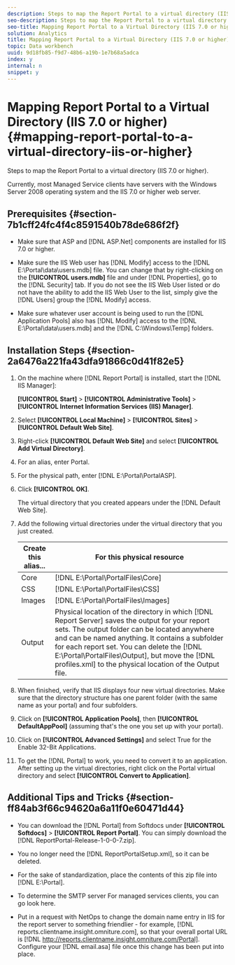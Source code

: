 ```yaml
---
description: Steps to map the Report Portal to a virtual directory (IIS 7.0 or higher).
seo-description: Steps to map the Report Portal to a virtual directory (IIS 7.0 or higher).
seo-title: Mapping Report Portal to a Virtual Directory (IIS 7.0 or higher)
solution: Analytics
title: Mapping Report Portal to a Virtual Directory (IIS 7.0 or higher)
topic: Data workbench
uuid: 9d18fb85-f9d7-48b6-a19b-1e7b68a5adca
index: y
internal: n
snippet: y
---
```


# Mapping Report Portal to a Virtual Directory (IIS 7.0 or higher){#mapping-report-portal-to-a-virtual-directory-iis-or-higher}

Steps to map the Report Portal to a virtual directory (IIS 7.0 or higher).

Currently, most Managed Service clients have servers with the Windows Server 2008 operating system and the IIS 7.0 or higher web server.

## Prerequisites {#section-7b1cff24fc4f4c8591540b78de686f2f}

* Make sure that ASP and [!DNL ASP.Net] components are installed for IIS 7.0 or higher. 
* Make sure the IIS Web user has [!DNL Modify] access to the [!DNL E:\Portal\data\users.mdb] file. You can change that by right-clicking on the **[!UICONTROL users.mdb]** file and under [!DNL Properties], go to the [!DNL Security] tab. If you do not see the IIS Web User listed or do not have the ability to add the IIS Web User to the list, simply give the [!DNL Users] group the [!DNL Modify] access. 

* Make sure whatever user account is being used to run the [!DNL Application Pools] also has [!DNL Modify] access to the [!DNL E:\Portal\data\users.mdb] and the [!DNL C:\Windows\Temp\] folders.

## Installation Steps {#section-2a6476a221fa43dfa91866c0d41f82e5}

1. On the machine where [!DNL Report Portal] is installed, start the [!DNL IIS Manager]:

   **[!UICONTROL Start]** > **[!UICONTROL Administrative Tools]** > **[!UICONTROL Internet Information Services (IIS) Manager]**. 

1. Select **[!UICONTROL Local Machine]** > **[!UICONTROL Sites]** > **[!UICONTROL Default Web Site]**. 

1. Right-click **[!UICONTROL Default Web Site]** and select **[!UICONTROL Add Virtual Directory]**. 

1. For an alias, enter Portal. 
1. For the physical path, enter [!DNL E:\Portal\PortalASP]. 
1. Click **[!UICONTROL OK]**.

   The virtual directory that you created appears under the [!DNL Default Web Site]. 

1. Add the following virtual directories under the virtual directory that you just created. 

   |  Create this alias...  | For this physical resource  |
   |---|---|
   |  Core  | [!DNL E:\Portal\PortalFiles\Core]  |
   |  CSS  | [!DNL E:\Portal\PortalFiles\CSS]  |
   |  Images  | [!DNL E:\Portal\PortalFiles\Images]  |
   |  Output  |Physical location of the directory in which [!DNL Report Server] saves the output for your report sets. The output folder can be located anywhere and can be named anything. It contains a subfolder for each report set. You can delete the [!DNL E:\Portal\PortalFiles\Output], but move the [!DNL profiles.xml] to the physical location of the Output file.  |

1. When finished, verify that IIS displays four new virtual directories. Make sure that the directory structure has one parent folder (with the same name as your portal) and four subfolders. 
1. Click on **[!UICONTROL Application Pools]**, then **[!UICONTROL DefaultAppPool]** (assuming that's the one you set up with your portal). 

1. Click on **[!UICONTROL Advanced Settings]** and select True for the Enable 32-Bit Applications. 
1. To get the [!DNL Portal] to work, you need to convert it to an application. After setting up the virtual directories, right click on the Portal virtual directory and select **[!UICONTROL Convert to Application]**.

## Additional Tips and Tricks {#section-ff84ab3f66c94620a6a11f0e60471d44}

* You can download the [!DNL Portal] from Softdocs under **[!UICONTROL Softdocs]** > **[!UICONTROL Report Portal]**. You can simply download the [!DNL ReportPortal-Release-1-0-0-7.zip]. 

* You no longer need the [!DNL ReportPortalSetup.xml], so it can be deleted. 
* For the sake of standardization, place the contents of this zip file into [!DNL E:\Portal]. 
* To determine the SMTP server For managed services clients, you can go look here. 
* Put in a request with NetOps to change the domain name entry in IIS for the report server to something friendlier - for example, [!DNL reports.clientname.insight.omniture.com], so that your overall portal URL is [!DNL http://reports.clientname.insight.omniture.com/Portal]. Configure your [!DNL email.asa] file once this change has been put into place.

